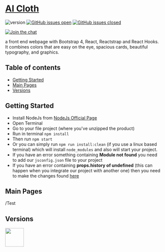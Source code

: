 # [AI Cloth](https://github.com/TellyXu/cloth) 
![version](https://img.shields.io/badge/version-1.0.0-blue.svg) [![GitHub issues open](https://img.shields.io/github/issues/TellyXu/cloth.svg?maxAge=2592000)](https://github.com/TellyXu/cloth/issues?q=is%3Aopen+is%3Aissue) [![GitHub issues closed](https://img.shields.io/github/issues-closed-raw/TellyXu/cloth.svg?maxAge=2592000)](https://github.com/TellyXu/cloth/issues?q=is%3Aissue+is%3Aclosed) 



[![Join the chat](https://img.shields.io/badge/chat-on_wechat-green)](weixin://dl/chat?Telly_Xu)


a front end webpage with Bootstrap 4, React, Reactstrap and React Hooks. 
It combines colors that are easy on the eye, spacious cards, beautiful typography, and graphics.


## Table of contents

- [Getting Started](#getting-started)
- [Main Pages](#main-pages)
- [Versions](#versions)

## Getting Started

- Install NodeJs from [NodeJs Official Page](https://nodejs.org/en/)
- Open Terminal
- Go to your file project (where you've unzipped the product)
- Run in terminal `npm install`
- Then run `npm start`
- Or you can simply run `npm run install:clean` (if you use a linux based terminal) which will install `node_modules` and also will start your project.
- If you have an error something containing **Module not found** you need to add our `jsconfig.json` file to your project
- If you have an error containing **props.history of undefined** (this can happen when you integrate our project with another one) then you need to make the changes found [here](https://github.com/creativetimofficial/ct-material-dashboard-pro-react/issues/70)

## Main Pages

/Test

## Versions

<img src="https://github.com/creativetimofficial/public-assets/blob/master/logos/react-logo.jpg?raw=true" width="60" height="60" />
